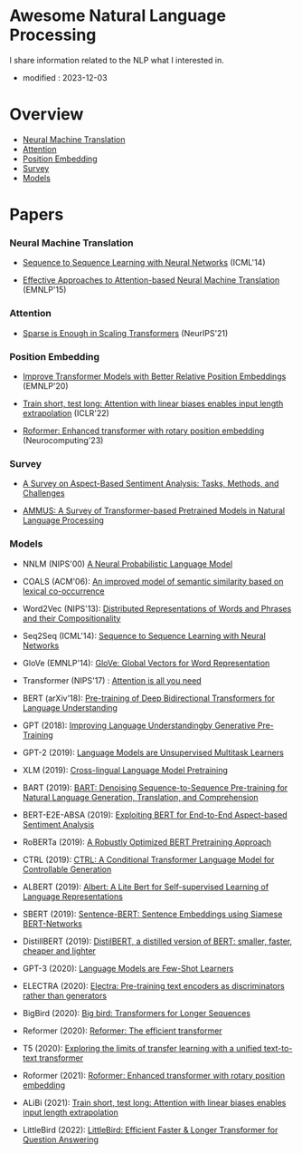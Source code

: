 # Awesome Natural Language Processing
I share information related to the NLP what I interested in.

- modified : 2023-12-03



# Overview

- [Neural Machine Translation](#Neural-Machine-Translation)
- [Attention](#Attention)
- [Position Embedding](#Position-Embedding)
- [Survey](#Survey)
- [Models](#Models)



# Papers

### Neural Machine Translation

- [Sequence to Sequence Learning with Neural Networks](https://arxiv.org/pdf/1409.3215.pdf) (ICML'14)

- [Effective Approaches to Attention-based Neural Machine Translation](https://arxiv.org/pdf/1508.04025.pdf) (EMNLP'15)


### Attention

- [Sparse is Enough in Scaling Transformers](https://openreview.net/pdf?id=-b5OSCydOMe) (NeurIPS'21)



### Position Embedding

- [Improve Transformer Models with Better Relative Position Embeddings](https://arxiv.org/pdf/2009.13658.pdf) (EMNLP'20)

- [Train short, test long: Attention with linear biases enables input length extrapolation](https://arxiv.org/pdf/2108.12409.pdf) (ICLR'22)

- [Roformer: Enhanced transformer with rotary position embedding](https://arxiv.org/pdf/2104.09864.pdf) (Neurocomputing'23)



### Survey

- [A Survey on Aspect-Based Sentiment Analysis: Tasks, Methods, and Challenges](https://arxiv.org/pdf/2203.01054.pdf)

- [AMMUS: A Survey of Transformer-based Pretrained Models in Natural Language Processing](https://arxiv.org/pdf/2108.05542.pdf)



### Models

- NNLM (NIPS'00) [A Neural Probabilistic Language Model](https://proceedings.neurips.cc/paper_files/paper/2000/file/728f206c2a01bf572b5940d7d9a8fa4c-Paper.pdf)

- COALS (ACM'06): [An improved model of semantic similarity based on lexical co-occurrence](https://www.cnbc.cmu.edu/~plaut/papers/pdf/RohdeGonnermanPlautSUB-CogSci.COALS.pdf)

- Word2Vec (NIPS'13): [Distributed Representations of Words and Phrases and their Compositionality](https://proceedings.neurips.cc/paper_files/paper/2013/file/9aa42b31882ec039965f3c4923ce901b-Paper.pdf)

- Seq2Seq (ICML'14): [Sequence to Sequence Learning with Neural Networks](https://arxiv.org/pdf/1409.3215.pdf)

- GloVe (EMNLP'14): [GloVe: Global Vectors for Word Representation](https://aclanthology.org/D14-1162.pdf)

- Transformer (NIPS'17) : [Attention is all you need](https://proceedings.neurips.cc/paper_files/paper/2017/file/3f5ee243547dee91fbd053c1c4a845aa-Paper.pdf)

- BERT (arXiv'18): [Pre-training of Deep Bidirectional Transformers for Language Understanding](https://arxiv.org/pdf/1810.04805.pdf)

- GPT (2018): [Improving Language Understandingby Generative Pre-Training](https://www.cs.ubc.ca/~amuham01/LING530/papers/radford2018improving.pdf)

- GPT-2 (2019): [Language Models are Unsupervised Multitask Learners](https://life-extension.github.io/2020/05/27/GPT%E6%8A%80%E6%9C%AF%E5%88%9D%E6%8E%A2/language-models.pdf)

- XLM (2019): [Cross-lingual Language Model Pretraining](https://arxiv.org/pdf/1901.07291.pdf)

- BART (2019): [BART: Denoising Sequence-to-Sequence Pre-training for Natural Language Generation, Translation, and Comprehension](https://arxiv.org/pdf/1910.13461.pdf)

- BERT-E2E-ABSA (2019): [Exploiting BERT for End-to-End Aspect-based Sentiment Analysis](https://arxiv.org/pdf/1910.00883.pdf)

- RoBERTa (2019): [A Robustly Optimized BERT Pretraining Approach](https://arxiv.org/pdf/1907.11692.pdf)

- CTRL (2019): [CTRL: A Conditional Transformer Language Model for Controllable Generation](https://arxiv.org/pdf/1909.05858.pdf)

- ALBERT (2019): [Albert: A Lite Bert for Self-supervised Learning of Language Representations](https://arxiv.org/pdf/1909.11942.pdf)

- SBERT (2019): [Sentence-BERT: Sentence Embeddings using Siamese BERT-Networks](https://arxiv.org/pdf/1908.10084.pdf)

- DistillBERT (2019): [DistilBERT, a distilled version of BERT: smaller, faster, cheaper and lighter](https://arxiv.org/pdf/1910.01108.pdf)

- GPT-3 (2020): [Language Models are Few-Shot Learners](https://proceedings.neurips.cc/paper/2020/file/1457c0d6bfcb4967418bfb8ac142f64a-Paper.pdf)

- ELECTRA (2020): [Electra: Pre-training text encoders as discriminators rather than generators](https://arxiv.org/pdf/2003.10555.pdf)

- BigBird (2020): [Big bird: Transformers for Longer Sequences](https://proceedings.neurips.cc/paper/2020/file/c8512d142a2d849725f31a9a7a361ab9-Paper.pdf)

- Reformer (2020): [Reformer: The efficient transformer](https://arxiv.org/pdf/2001.04451.pdf)

- T5 (2020): [Exploring the limits of transfer learning with a unified text-to-text transformer](https://dl.acm.org/doi/pdf/10.5555/3455716.3455856)

- Roformer (2021): [Roformer: Enhanced transformer with rotary position embedding](https://arxiv.org/pdf/2104.09864.pdf)

- ALiBi (2021): [Train short, test long: Attention with linear biases enables input length extrapolation](https://arxiv.org/pdf/2108.12409.pdf)

- LittleBird (2022): [LittleBird: Efficient Faster & Longer Transformer for Question Answering](https://aclanthology.org/2022.emnlp-main.352.pdf)
